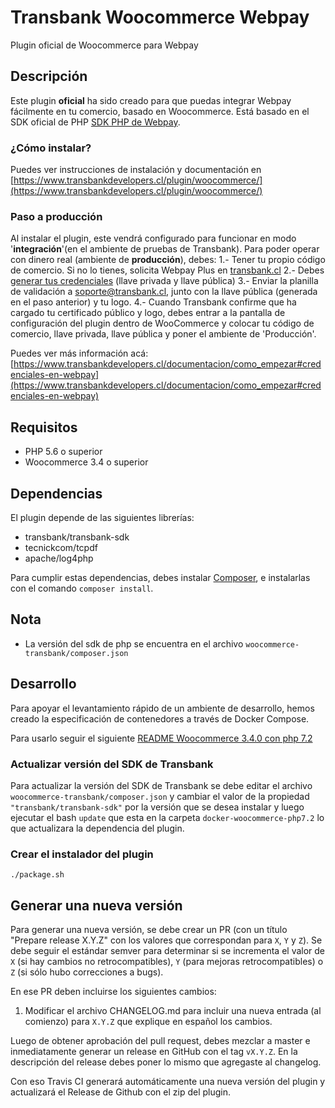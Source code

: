 # Transbank Woocommerce Webpay

Plugin oficial de Woocommerce para Webpay

## Descripción

Este plugin **oficial** ha sido creado para que puedas integrar Webpay fácilmente en tu comercio, basado en Woocommerce.
Está basado en el SDK oficial de PHP [SDK PHP de Webpay](https://github.com/TransbankDevelopers/transbank-sdk-php).

### ¿Cómo instalar?
Puedes ver instrucciones de instalación y documentación en [https://www.transbankdevelopers.cl/plugin/woocommerce/](https://www.transbankdevelopers.cl/plugin/woocommerce/)

### Paso a producción
Al instalar el plugin, este vendrá configurado para funcionar en modo '**integración**'(en el ambiente de pruebas de Transbank). Para poder operar con dinero real (ambiente de **producción**), debes:
1.- Tener tu propio código de comercio. Si no lo tienes, solicita Webpay Plus en [transbank.cl](https://transbank.cl)
2.- Debes [generar tus credenciales](https://www.transbankdevelopers.cl/documentacion/como_empezar#credenciales-en-webpay) (llave privada y llave pública)
3.- Enviar la planilla de validación a soporte@transbank.cl, junto con la llave pública (generada en el paso anterior) y tu logo. 
4.- Cuando Transbank confirme que ha cargado tu certificado público y logo, debes entrar a la pantalla de configuración del plugin dentro de WooCommerce y colocar tu código de comercio, llave privada, llave pública y poner el ambiente de 'Producción'. 

Puedes ver más información acá: [https://www.transbankdevelopers.cl/documentacion/como_empezar#credenciales-en-webpay](https://www.transbankdevelopers.cl/documentacion/como_empezar#credenciales-en-webpay)


## Requisitos 
* PHP 5.6 o superior
* Woocommerce 3.4 o superior

## Dependencias

El plugin depende de las siguientes librerías:

* transbank/transbank-sdk
* tecnickcom/tcpdf
* apache/log4php

Para cumplir estas dependencias, debes instalar [Composer](https://getcomposer.org), e instalarlas con el comando `composer install`.

## Nota  
- La versión del sdk de php se encuentra en el archivo `woocommerce-transbank/composer.json`

## Desarrollo

Para apoyar el levantamiento rápido de un ambiente de desarrollo, hemos creado la especificación de contenedores a través de Docker Compose.

Para usarlo seguir el siguiente [README Woocommerce 3.4.0 con php 7.2](./docker-woocommerce-php7.2)  

### Actualizar versión del SDK de Transbank
Para actualizar la versión del SDK de Transbank se debe editar el archivo `woocommerce-transbank/composer.json` y cambiar
el valor de la propiedad `"transbank/transbank-sdk"` por la versión que se desea instalar y luego ejecutar el bash `update`
que esta en la carpeta `docker-woocommerce-php7.2` lo que actualizara la dependencia del plugin.

### Crear el instalador del plugin

    ./package.sh

## Generar una nueva versión

Para generar una nueva versión, se debe crear un PR (con un título "Prepare release X.Y.Z" con los valores que correspondan para `X`, `Y` y `Z`). Se debe seguir el estándar semver para determinar si se incrementa el valor de `X` (si hay cambios no retrocompatibles), `Y` (para mejoras retrocompatibles) o `Z` (si sólo hubo correcciones a bugs).

En ese PR deben incluirse los siguientes cambios:

1. Modificar el archivo CHANGELOG.md para incluir una nueva entrada (al comienzo) para `X.Y.Z` que explique en español los cambios.

Luego de obtener aprobación del pull request, debes mezclar a master e inmediatamente generar un release en GitHub con el tag `vX.Y.Z`. En la descripción del release debes poner lo mismo que agregaste al changelog.

Con eso Travis CI generará automáticamente una nueva versión del plugin y actualizará el Release de Github con el zip del plugin.
